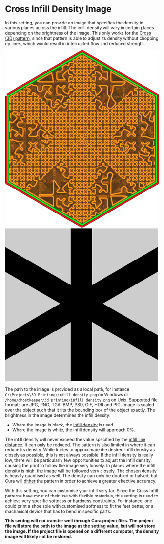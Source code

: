 Cross Infill Density Image
====
In this setting, you can provide an image that specifies the density in various places across the infill. The infill density will vary in certain places depending on the brightness of the image. This only works for the [Cross (3D) pattern](../infill/infill_pattern.md), since that pattern is able to adjust its density without chopping up lines, which would result in interrupted flow and reduced strength.

<!--screenshot {
"image_path": "cross_infill_density_image.png",
"models": [{"script": "hexagonal_prism.scad"}],
"camera_position": [0, 0, 180],
"settings": {
    "top_layers": 0,
    "infill_pattern": "cross_3d",
    "infill_sparse_density": 101,
    "cross_infill_density_image": "{root}/resources/articles/images/cross_infill_density_image_mask.png"
},
"colours": 32
}-->
![The infill density varies across the object](images/cross_infill_density_image.png)
![The image file used to create that pattern](images/cross_infill_density_image_mask.png)

The path to the image is provided as a local path, for instance `C:\Projects\3D Printing\infill_density.png` on Windows or `/home/ghostkeeper/3d_printing/infill_density.png` on Unix. Supported file formats are JPG, PNG, TGA, BMP, PSD, GIF, HDR and PIC. Image is scaled over the object such that it fits the bounding box of the object exactly. The brightness in the image determines the infill density:
* Where the image is black, the [infill density](../infill/infill_sparse_density.md) is used.
* Where the image is white, the infill density will approach 0%.

The infill density will never exceed the value specified by the [infill line distance](../infill/infill_line_distance.md). It can only be reduced. The pattern is also limited in where it can reduce its density. While it tries to approximate the desired infill density as closely as possible, this is not always possible. If the infill density is really low, there will be particularly few opportunities to adjust the infill density, causing the print to follow the image very loosely. In places where the infill density is high, the image will be followed very closely. The chosen density is heavily quantised as well. The density can only be doubled or halved, but Cura will [dither](https://en.wikipedia.org/wiki/Dither) the pattern in order to achieve a greater effective accuracy.

With this setting, you can customise your infill very far. Since the Cross Infill patterns have most of their use with flexible materials, this setting is used to achieve very specific softness or hardness constraints. For instance, one could print a shoe sole with customised softness to fit the feet better, or a machanical device that has to bend in specific parts. 

**This setting will not transfer well through Cura project files. The project file will store the path to the image as the setting value, but will not store the image. If the project file is opened on a different computer, the density image will likely not be restored.**